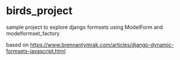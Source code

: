# birds_project
sample project to explore django formsets using ModelForm and modelformset_factory

based on 
https://www.brennantymrak.com/articles/django-dynamic-formsets-javascript.html
